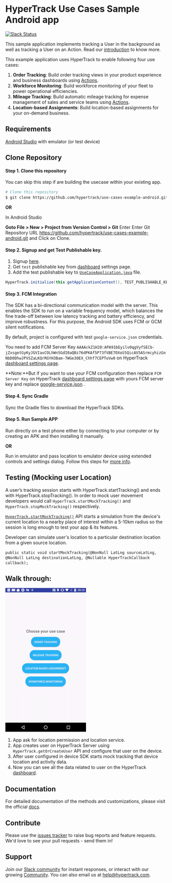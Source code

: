 # HyperTrack Use Cases Sample Android app
[![Slack Status](http://slack.hypertrack.com/badge.svg)](http://slack.hypertrack.com)

This sample application implements tracking a User in the background as well as tracking a User on an Action. Read our [introduction](https://docs.hypertrack.com/) to know more.

This example application uses HyperTrack to enable following four use cases: 
1. **Order Tracking**: Build order tracking views in your product experience and business dashboards using [Actions](hypertrack.com/actions).
2. **Workforce Monitoring**: Build workforce monitoring of your fleet to power operational efficiencies.
3. **Mileage Tracking**: Build automatic mileage tracking for expense management of sales and service teams using [Actions](hypertrack.com/actions).
4. **Location-based Assignments**: Build location-based assignments for your on-demand business.

## Requirements
[Android Studio](https://developer.android.com/studio/index.html) with emulator (or test device)

## Clone Repository

#### Step 1. Clone this repository

You can skip this step if are building the usecase within your existing app.

```bash
# Clone this repository
$ git clone https://github.com/hypertrack/use-cases-example-android.git
```

**OR**

In Android Studio

**Goto File > New > Project from Version Control > Git**
Enter Enter Git Repository URL https://github.com/hypertrack/use-cases-example-android.git and Click on Clone.


#### Step 2. Signup and get Test Publishable key.
1. Signup [here](https://www.hypertrack.com/signup).
2. Get `test` publishable key from [dashboard](https://dashboard.hypertrack.com/settings) settings page.
3. Add the test publishable key to  [`UseCaseApplication.java`](https://github.com/hypertrack/use-cases-example-android/blob/mock_tracking/app/src/main/java/com/hypertrack/usecases/UseCaseApplication.java) file.
```java
HyperTrack.initialize(this.getApplicationContext(), TEST_PUBLISHABLE_KEY);
```

#### Step 3. FCM Integration
The SDK has a bi-directional communication model with the server. This enables the SDK to run on a variable frequency model, which balances the fine trade-off between low latency tracking and battery efficiency, and improve robustness. For this purpose, the Android SDK uses FCM or GCM silent notifications.

By default, project is configured with test `google-service.json` credentials.

You need to add FCM Server Key `AAAAckZ1H20:APA91bEyilv0qgVyfSECb-jZxsgetGyKyJGVIavCOLhWn5GdI0aQBz76dPKAf5P73fVBE7OXoS5QicAV5ASrmcyhizGnNbD0DhwJPVSZaLKQrRGYH3Bam-7WGe3OEX_Chhf7CEPToVw0` on HyperTrack [dashboard settings page](https://dashboard.hypertrack.com/settings).

**Note:**But if you want to use your FCM configuration then replace `FCM Server Key` on HyperTrack [dashboard settings page](https://dashboard.hypertrack.com/settings) with yours FCM server key and replace
[google-service.json](https://github.com/hypertrack/use-cases-example-android/blob/mock_tracking/app/google-services.json) .

#### Step 4. Sync Gradle
Sync the Gradle files to download the HyperTrack SDKs.

#### Step 5. Run Sample APP

Run directly on a test phone either by connecting to your computer or by creating an APK and then installing it manually.

**OR**

Run in emulator and pass location to emulator device using extended controls and settings dialog. Follow this steps for [more info](https://developer.android.com/studio/run/emulator.html#extended). 

## Testing (Mocking user Location)
A user’s tracking session starts with HyperTrack.startTracking() and ends with HyperTrack.stopTracking(). In order to mock user movement developers would call `HyperTrack.startMockTracking()` and `HyperTrack.stopMockTracking()` respectively.

[`HyperTrack.startMockTracking()`](https://docs.hypertrack.com/sdks/android/reference/hypertrack.html#void-startmocktracking) API starts a simulation from the device's current location to a nearby place of interest within a 5-10km radius so the session is long enough to test your app & its features.

Developer can simulate user's location to a particular destination location from a given source location.
```
public static void startMockTracking(@NonNull LatLng sourceLatLng, @NonNull LatLng destinationLatLng, @Nullable HyperTrackCallback callback);
```

## Walk through:
![Use Case](readme-imgs/use_case.gif)

1. App ask for location permission and location service.
2. App creates user on HyperTrack Server using `HyperTrack.getOrCreateUser` API and configure that user on the device.
3. After user configured in device SDK starts mock tracking that device location and activity data.
4. Now you can see all the data related to user on the HyperTrack [dashboard](https://dashboard.hypertrack.com/).

## Documentation
For detailed documentation of the methods and customizations, please visit the official [docs](https://docs.hypertrack.com/).

## Contribute
Please use the [issues tracker](https://github.com/hypertrack/use-cases-example-android/issues) to raise bug reports and feature requests. We'd love to see your pull requests - send them in!

## Support
Join our [Slack community](http://slack.hypertrack.com) for instant responses, or interact with our growing [Community](https://community.hypertrack.com). You can also email us at help@hypertrack.com.


